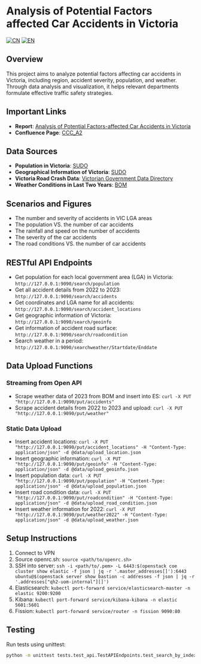 # Analysis of Potential Factors affected Car Accidents in Victoria
[![CN](https://img.shields.io/badge/语言-中文-red.svg)](README.md)
[![EN](https://img.shields.io/badge/Language-English-blue.svg)](README_EN.md)
## Overview

This project aims to analyze potential factors affecting car accidents in Victoria, including region, accident severity, population, and weather. Through data analysis and visualization, it helps relevant departments formulate effective traffic safety strategies.

## Important Links

- **Report**: [Analysis of Potential Factors-affected Car Accidents in Victoria](https://www.overleaf.com/4751181365djrvrfzzxqrt#c886a0)
- **Confluence Page**: [CCC_A2](https://felikskong.atlassian.net/wiki/spaces/CCCA2/overview?homepageId=295444)

## Data Sources

- **Population in Victoria**: [SUDO](https://sudo.eresearch.unimelb.edu.au/)
- **Geographical Information of Victoria**: [SUDO](https://sudo.eresearch.unimelb.edu.au/)
- **Victoria Road Crash Data**: [Victorian Government Data Directory](https://vicroadsopendatastorehouse.vicroads.vic.gov.au/opendata/Road_Safety/RCIS%20Documents/Metadata%20-%20Victoria%20Road%20Crash%20data.pdf)
- **Weather Conditions in Last Two Years**: [BOM](http://www.bom.gov.au/)

## Scenarios and Figures

- The number and severity of accidents in VIC LGA areas
- The population VS. the number of car accidents
- The rainfall and speed on the number of accidents
- The severity of the car accidents
- The road conditions VS. the number of car accidents

## RESTful API Endpoints

- Get population for each local government area (LGA) in Victoria: `http://127.0.0.1:9090/search/population`
- Get all accident details from 2022 to 2023: `http://127.0.0.1:9090/search/accidents`
- Get coordinates and LGA name for all accidents: `http://127.0.0.1:9090/search/accident_locations`
- Get geographic information of Victoria: `http://127.0.0.1:9090/search/geoinfo`
- Get information of accident road surface: `http://127.0.0.1:9090/search/roadcondition`
- Search weather in a period: `http://127.0.0.1:9090/searchweather/Startdate/Enddate`

## Data Upload Functions

### Streaming from Open API

- Scrape weather data of 2023 from BOM and insert into ES: `curl -X PUT "http://127.0.0.1:9090/put/accidents"`
- Scrape accident details from 2022 to 2023 and upload: `curl -X PUT "http://127.0.0.1:9090/put/weather"`

### Static Data Upload

- Insert accident locations: `curl -X PUT "http://127.0.0.1:9090/put/accident_locations" -H "Content-Type: application/json" -d @data/upload_location.json`
- Insert geographic information: `curl -X PUT "http://127.0.0.1:9090/put/geoinfo" -H "Content-Type: application/json" -d @data/upload_geoinfo.json`
- Insert population data: `curl -X PUT "http://127.0.0.1:9090/put/population" -H "Content-Type: application/json" -d @data/upload_population.json`
- Insert road condition data: `curl -X PUT "http://127.0.0.1:9090/put/roadcondition" -H "Content-Type: application/json" -d @data/upload_road_condition.json`
- Insert weather information for 2022: `curl -X PUT "http://127.0.0.1:9090/put/weather2022" -H "Content-Type: application/json" -d @data/upload_weather.json`

## Setup Instructions

1. Connect to VPN
2. Source openrc.sh: `source <path/to/openrc.sh>`
3. SSH into server: `ssh -i <path/to/.pem> -L 6443:$(openstack coe cluster show elastic -f json | jq -r '.master_addresses[]'):6443 ubuntu@$(openstack server show bastion -c addresses -f json | jq -r '.addresses["qh2-uom-internal"][]')`
4. Elasticsearch: `kubectl port-forward service/elasticsearch-master -n elastic 9200:9200`
5. Kibana: `kubectl port-forward service/kibana-kibana -n elastic 5601:5601`
6. Fission: `kubectl port-forward service/router -n fission 9090:80`

## Testing

Run tests using unittest:
```bash
python -m unittest tests.test_api.TestAPIEndpoints.test_search_by_index